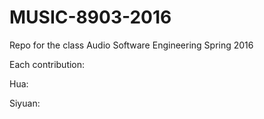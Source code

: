 # MUSIC-8903-2016
Repo for the class Audio Software Engineering Spring 2016


Each contribution:

Hua:

Siyuan:
